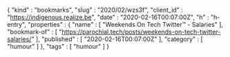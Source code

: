 {
  "kind" : "bookmarks",
  "slug" : "2020/02/wzs3f",
  "client_id" : "https://indigenous.realize.be",
  "date" : "2020-02-16T00:07:00Z",
  "h" : "h-entry",
  "properties" : {
    "name" : [ "Weekends On Tech Twitter™ - Salaries" ],
    "bookmark-of" : [ "https://parochial.tech/posts/weekends-on-tech-twitter-salaries/" ],
    "published" : [ "2020-02-16T00:07:00Z" ],
    "category" : [ "humour" ]
  },
  "tags" : [ "humour" ]
}
